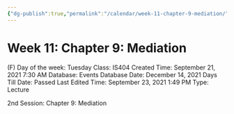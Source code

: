 ```yaml
---
{"dg-publish":true,"permalink":"/calendar/week-11-chapter-9-mediation/"}
---
```


# Week 11: Chapter 9: Mediation

(F) Day of the week: Tuesday
Class: IS404
Created Time: September 21, 2021 7:30 AM
Database: Events Database
Date: December 14, 2021
Days Till Date: Passed
Last Edited Time: September 23, 2021 1:49 PM
Type: Lecture

2nd Session: Chapter 9: Mediation